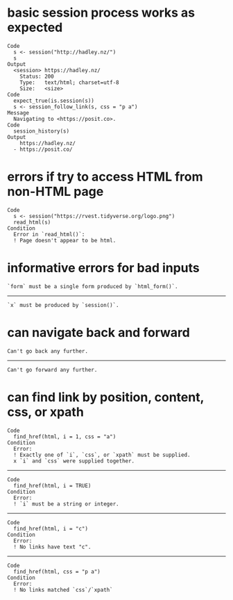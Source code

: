 # basic session process works as expected

    Code
      s <- session("http://hadley.nz/")
      s
    Output
      <session> https://hadley.nz/
        Status: 200
        Type:   text/html; charset=utf-8
        Size:   <size>
    Code
      expect_true(is.session(s))
      s <- session_follow_link(s, css = "p a")
    Message
      Navigating to <https://posit.co>.
    Code
      session_history(s)
    Output
        https://hadley.nz/
      - https://posit.co/

# errors if try to access HTML from non-HTML page

    Code
      s <- session("https://rvest.tidyverse.org/logo.png")
      read_html(s)
    Condition
      Error in `read_html()`:
      ! Page doesn't appear to be html.

# informative errors for bad inputs

    `form` must be a single form produced by `html_form()`.

---

    `x` must be produced by `session()`.

# can navigate back and forward

    Can't go back any further.

---

    Can't go forward any further.

# can find link by position, content, css, or xpath

    Code
      find_href(html, i = 1, css = "a")
    Condition
      Error:
      ! Exactly one of `i`, `css`, or `xpath` must be supplied.
      x `i` and `css` were supplied together.

---

    Code
      find_href(html, i = TRUE)
    Condition
      Error:
      ! `i` must be a string or integer.

---

    Code
      find_href(html, i = "c")
    Condition
      Error:
      ! No links have text "c".

---

    Code
      find_href(html, css = "p a")
    Condition
      Error:
      ! No links matched `css`/`xpath`


